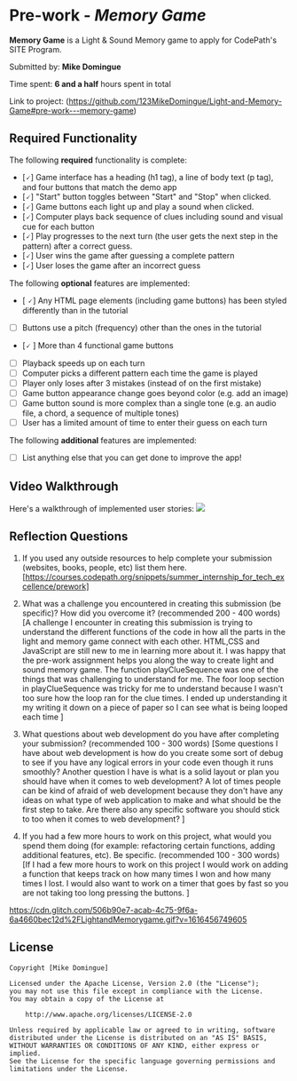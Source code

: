 # Pre-work - *Memory Game*

**Memory Game** is a Light & Sound Memory game to apply for CodePath's SITE Program. 

Submitted by: **Mike Domingue**

Time spent: **6 and a half** hours spent in total

Link to project: (https://github.com/123MikeDomingue/Light-and-Memory-Game#pre-work---memory-game)

## Required Functionality

The following **required** functionality is complete:

* [🗸] Game interface has a heading (h1 tag), a line of body text (p tag), and four buttons that match the demo app
* [🗸] "Start" button toggles between "Start" and "Stop" when clicked. 
* [🗸] Game buttons each light up and play a sound when clicked. 
* [🗸] Computer plays back sequence of clues including sound and visual cue for each button
* [🗸] Play progresses to the next turn (the user gets the next step in the pattern) after a correct guess. 
* [🗸] User wins the game after guessing a complete pattern
* [🗸] User loses the game after an incorrect guess

The following **optional** features are implemented:

* [ 🗸] Any HTML page elements (including game buttons) has been styled differently than in the tutorial
* [ ] Buttons use a pitch (frequency) other than the ones in the tutorial
* [🗸 ] More than 4 functional game buttons
* [ ] Playback speeds up on each turn
* [ ] Computer picks a different pattern each time the game is played
* [ ] Player only loses after 3 mistakes (instead of on the first mistake)
* [ ] Game button appearance change goes beyond color (e.g. add an image)
* [ ] Game button sound is more complex than a single tone (e.g. an audio file, a chord, a sequence of multiple tones)
* [ ] User has a limited amount of time to enter their guess on each turn

The following **additional** features are implemented:

- [ ] List anything else that you can get done to improve the app!

## Video Walkthrough

Here's a walkthrough of implemented user stories:
![](your-link-here)


## Reflection Questions
1. If you used any outside resources to help complete your submission (websites, books, people, etc) list them here. 
[https://courses.codepath.org/snippets/summer_internship_for_tech_excellence/prework]

2. What was a challenge you encountered in creating this submission (be specific)? How did you overcome it? (recommended 200 - 400 words) 
[A challenge I encounter in creating this submission is trying to understand the different functions of the code in how all the parts in the light and memory game connect with each other. HTML,CSS and JavaScript are still new to me in learning more about it. I was happy that the pre-work assignment helps you along the way to create light and sound memory game. The function playClueSequence was one of the things that was challenging to understand for me. The foor loop section in playClueSequence was tricky for me to understand because I wasn't too sure how the loop ran for the clue times. I ended up understanding it my writing it down on a piece of paper so I can see what is being looped each time
]

3. What questions about web development do you have after completing your submission? (recommended 100 - 300 words) 
[Some questions I have about web development is how do you create some sort of debug to see if you have any logical errors in your code even though it runs smoothly? Another question I have is what is a solid layout or plan you should have when it comes to web development? A lot of times people can be kind of afraid of web development because they don't have any ideas on what type of web application to make and what should be the first step to take. Are there also any specific software you should stick to too when it comes to web development? 
]
4. If you had a few more hours to work on this project, what would you spend them doing (for example: refactoring certain functions, adding additional features, etc). Be specific. (recommended 100 - 300 words) 
[If I had a few more hours to work on this project I would work on adding a function that keeps track on how many times I won and how many times I lost.  I would also want to work on a timer that goes by fast so you are not taking too long pressing the buttons.
]


https://cdn.glitch.com/506b90e7-acab-4c75-9f6a-6a4660bec12d%2FLightandMemorygame.gif?v=1616456749605

## License

    Copyright [Mike Domingue]

    Licensed under the Apache License, Version 2.0 (the "License");
    you may not use this file except in compliance with the License.
    You may obtain a copy of the License at

        http://www.apache.org/licenses/LICENSE-2.0

    Unless required by applicable law or agreed to in writing, software
    distributed under the License is distributed on an "AS IS" BASIS,
    WITHOUT WARRANTIES OR CONDITIONS OF ANY KIND, either express or implied.
    See the License for the specific language governing permissions and
    limitations under the License.
